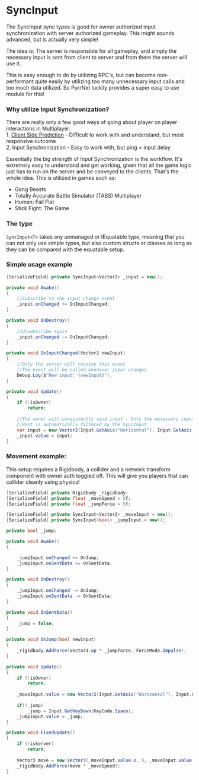 # SyncInput

The SyncInput sync types is good for owner authorized input synchronization with server authorized gameplay. This might sounds advanced, but is actually very simple!

The idea is: The server is responsible for all gameplay, and simply the necessary input is sent from client to server and from there the server will use it.

This is easy enough to do by utilizing RPC's, but can become non-performant quite easily by utilizing too many unnecessary input calls and too much data utilized. So PurrNet luckily provides a super easy to use module for this!

### Why utilize Input Synchronization?

There are really only a few good ways of going about player on player interactions in Multiplayer. \
1\. [Client Side Prediction](../../client-side-prediction/) - Difficult to work with and understand, but most responsive outcome\
2\. Input Synchronization - Easy to work with, but ping = input delay

Essentially the big strength of Input Synchronization is the workflow. It's extremely easy to understand and get working, given that all the game logic just has to run on the server and be conveyed to the clients. That's the whole idea. This is utilized in games such as:

* Gang Beasts
* Totally Accurate Battle Simulator (TABS) Multiplayer
* Human: Fall Flat
* Stick Fight: The Game

### The type

`SyncInput<T>` takes any unmanaged or IEquatable type, meaning that you can not only use simple types, but also custom structs or classes as long as they can be compared with the equatable setup.

### Simple usage example

```csharp
[SerializeField] private SyncInput<Vector2> _input = new();

private void Awake()
{
    //Subscribe to the input change event
    _input.onChanged += OnInputChanged;
}

private void OnDestroy()
{
    //Unsubscribe again
    _input.onChanged -= OnInputChanged;
}

private void OnInputChanged(Vector2 newInput)
{
    //Only the server will receive this event
    //The event will be called whenever input changes
    Debug.Log($"New input: {newInput}");
}

private void Update()
{
    if (!isOwner)
        return;
    
    //The owner will consistently send input - Only the necessary input changes will be sent
    //Rest is automatically filtered by the SyncInput
    var input = new Vector2(Input.GetAxis("Horizontal"), Input.GetAxis("Vertical"));
    _input.value = input;
}
```

### Movement example:

This setup requires a Rigidbody, a collider and a network transform component with owner auth toggled off. This will give you players that can collider cleanly using physics!

```csharp
[SerializeField] private Rigidbody _rigidbody;
[SerializeField] private float _moveSpeed = 5f;
[SerializeField] private float _jumpForce = 5f;

[SerializeField] private SyncInput<Vector2> _moveInput = new();
[SerializeField] private SyncInput<bool> _jumpInput = new();

private bool _jump;

private void Awake()
{

    _jumpInput.onChanged += OnJump;
    _jumpInput.onSentData += OnSentData;
}

private void OnDestroy()
{
    _jumpInput.onChanged -= OnJump;
    _jumpInput.onSentData -= OnSentData;
}

private void OnSentData()
{
    _jump = false;
}

private void OnJump(bool newInput)
{
    _rigidbody.AddForce(Vector3.up * _jumpForce, ForceMode.Impulse);
}

private void Update()
{
    if (!isOwner)
        return;
    
    _moveInput.value = new Vector2(Input.GetAxis("Horizontal"), Input.GetAxis("Vertical"));
    
    if(!_jump)
        _jump = Input.GetKeyDown(KeyCode.Space);
    _jumpInput.value = _jump;
}

private void FixedUpdate()
{
    if (!isServer)
        return;
    
    Vector3 move = new Vector3(_moveInput.value.x, 0, _moveInput.value.y).normalized;
    _rigidbody.AddForce(move * _moveSpeed);
}
```
